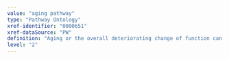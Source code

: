 ```yaml
---
value: "aging pathway"
type: "Pathway Ontology"
xref-identifier: "0000651"
xref-dataSource: "PW"
definition: "Aging or the overall deteriorating change of function can be at the cellular level as well as the whole organism level. Cellular aging or senescence underlies organismal aging."
level: "2"
---
```

